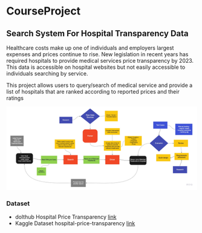 # CourseProject

## Search System For Hospital Transparency Data

Healthcare costs make up one of individuals and employers largest expenses and prices continue to rise. New legislation in recent years has required hospitals to provide medical services price transparency by 2023. This data is accessible on hospital websites but not easily accessible to individuals searching by service. 

This project allows users to query/search of medical service and provide a list of hospitals that are ranked according to reported prices and their ratings 

![alt text](https://github.com/tlawx/CourseProject/blob/main/Hospital_Transparency_Flow_Chart.jpg?raw=true)

### Dataset  

* dolthub Hospital Price Transparency [link](https://www.dolthub.com/repositories/dolthub/hospital-price-transparency)
* Kaggle Dataset hospital-price-transparency [link](https://www.kaggle.com/natesutton/hospitalpricetransparency?select=concept.csv)